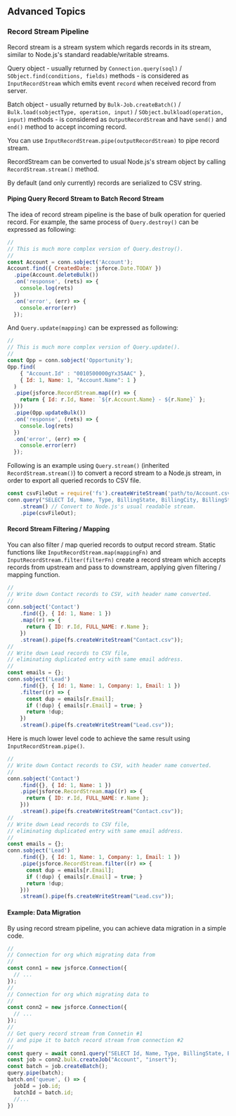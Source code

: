 ---
---

## Advanced Topics

### Record Stream Pipeline

Record stream is a stream system which regards records in its stream, similar to Node.js's standard readable/writable streams.

Query object - usually returned by `Connection.query(soql)` / `SObject.find(conditions, fields)` methods -
is considered as `InputRecordStream` which emits event `record` when received record from server.

Batch object - usually returned by `Bulk-Job.createBatch()` / `Bulk.load(sobjectType, operation, input)` / `SObject.bulkload(operation, input)` methods -
is considered as `OutputRecordStream` and have `send()` and `end()` method to accept incoming record.

You can use `InputRecordStream.pipe(outputRecordStream)` to pipe record stream.

RecordStream can be converted to usual Node.js's stream object by calling `RecordStream.stream()` method.

By default (and only currently) records are serialized to CSV string.


#### Piping Query Record Stream to Batch Record Stream

The idea of record stream pipeline is the base of bulk operation for queried record.
For example, the same process of `Query.destroy()` can be expressed as following:


```javascript
//
// This is much more complex version of Query.destroy().
//
const Account = conn.sobject('Account');
Account.find({ CreatedDate: jsforce.Date.TODAY })
  .pipe(Account.deleteBulk())
  .on('response', (rets) => {
    console.log(rets)
  })
  .on('error', (err) => {
    console.error(err)
  });
```

And `Query.update(mapping)` can be expressed as following:

```javascript
//
// This is much more complex version of Query.update().
//
const Opp = conn.sobject('Opportunity');
Opp.find(
    { "Account.Id" : "0010500000gYx35AAC" },
    { Id: 1, Name: 1, "Account.Name": 1 }
  )
  .pipe(jsforce.RecordStream.map((r) => {
    return { Id: r.Id, Name: `${r.Account.Name} - ${r.Name}` };
  }))
  .pipe(Opp.updateBulk())
  .on('response', (rets) => {
    console.log(rets)
  })
  .on('error', (err) => {
    console.error(err)
  });
```

Following is an example using `Query.stream()` (inherited `RecordStream.stream()`) to convert a record stream to a Node.js stream,
in order to export all queried records to CSV file.

```javascript
const csvFileOut = require('fs').createWriteStream('path/to/Account.csv');
conn.query("SELECT Id, Name, Type, BillingState, BillingCity, BillingStreet FROM Account")
    .stream() // Convert to Node.js's usual readable stream.
    .pipe(csvFileOut);
```

#### Record Stream Filtering / Mapping

You can also filter / map queried records to output record stream.
Static functions like `InputRecordStream.map(mappingFn)` and `InputRecordStream.filter(filterFn)` create a record stream
which accepts records from upstream and pass to downstream, applying given filtering / mapping function.

```javascript
//
// Write down Contact records to CSV, with header name converted.
//
conn.sobject('Contact')
    .find({}, { Id: 1, Name: 1 })
    .map((r) => {
      return { ID: r.Id, FULL_NAME: r.Name };
    })
    .stream().pipe(fs.createWriteStream("Contact.csv"));
//
// Write down Lead records to CSV file,
// eliminating duplicated entry with same email address.
//
const emails = {};
conn.sobject('Lead')
    .find({}, { Id: 1, Name: 1, Company: 1, Email: 1 })
    .filter((r) => {
      const dup = emails[r.Email];
      if (!dup) { emails[r.Email] = true; }
      return !dup;
    })
    .stream().pipe(fs.createWriteStream("Lead.csv"));
```

Here is much lower level code to achieve the same result using `InputRecordStream.pipe()`.


```javascript
//
// Write down Contact records to CSV, with header name converted.
//
conn.sobject('Contact')
    .find({}, { Id: 1, Name: 1 })
    .pipe(jsforce.RecordStream.map((r) => {
      return { ID: r.Id, FULL_NAME: r.Name };
    }))
    .stream().pipe(fs.createWriteStream("Contact.csv"));
//
// Write down Lead records to CSV file,
// eliminating duplicated entry with same email address.
//
const emails = {};
conn.sobject('Lead')
    .find({}, { Id: 1, Name: 1, Company: 1, Email: 1 })
    .pipe(jsforce.RecordStream.filter((r) => {
      const dup = emails[r.Email];
      if (!dup) { emails[r.Email] = true; }
      return !dup;
    }))
    .stream().pipe(fs.createWriteStream("Lead.csv"));
```

#### Example: Data Migration

By using record stream pipeline, you can achieve data migration in a simple code.

```javascript
//
// Connection for org which migrating data from
//
const conn1 = new jsforce.Connection({
  // ...
});
//
// Connection for org which migrating data to
//
const conn2 = new jsforce.Connection({
  // ...
});
//
// Get query record stream from Connetin #1
// and pipe it to batch record stream from connection #2
//
const query = await conn1.query("SELECT Id, Name, Type, BillingState, BillingCity, BillingStreet FROM Account");
const job = conn2.bulk.createJob("Account", "insert");
const batch = job.createBatch();
query.pipe(batch);
batch.on('queue', () => {
  jobId = job.id;
  batchId = batch.id;
  //...
})
```
